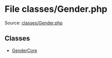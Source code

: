 File classes/Gender.php
=========
Source: [classes/Gender.php](https://github.com/PrestaShop/PrestaShop/blob/1.6.1.1/classes/Gender.php)


Classes
-------

* [GenderCore](class.GenderCore.md)

